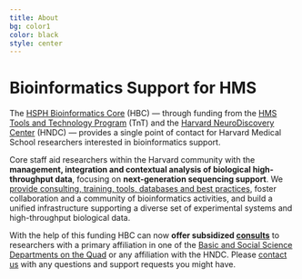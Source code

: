 ```yaml
---
title: About
bg: color1
color: black
style: center
---
```


# Bioinformatics Support for HMS

The [HSPH Bioinformatics Core](https://hsphbio.ghost.io/) (HBC) — through funding from the [HMS Tools and Technology Program](http://hms.harvard.edu/departments/tools-and-technology) (TnT) and the [Harvard NeuroDiscovery Center](http://www.neurodiscovery.harvard.edu/) (HNDC) — provides a single point of contact for Harvard Medical School researchers interested in bioinformatics support.

Core staff aid researchers within the Harvard community with the **management, integration and contextual analysis of biological high-throughput data**, focusing on **next-generation sequencing support**. We [provide consulting, training, tools, databases and best practices](#services), foster collaboration and a community of bioinformatics activities, and build a unified infrastructure supporting a diverse set of experimental systems and high-throughput biological data.

With the help of this funding HBC can now **offer subsidized [consults](#fees)** to researchers with a primary affiliation in one of the [Basic and Social Science Departments on the Quad](http://hms.harvard.edu/departments) or any affiliation with the HNDC. Please [contact us](#contact) with any questions and support requests you might have.
